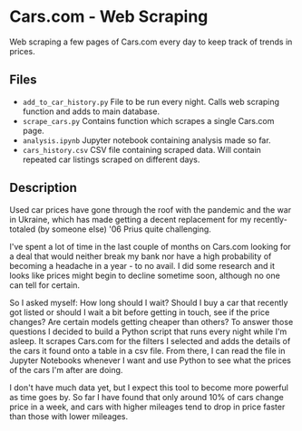 # Cars.com - Web Scraping

Web scraping a few pages of Cars.com every day to keep track of trends in prices.

## Files
- `add_to_car_history.py` File to be run every night. Calls web scraping function and adds to main database.
- `scrape_cars.py` Contains function which scrapes a single Cars.com page.
- `analysis.ipynb` Jupyter notebook containing analysis made so far.
- `cars_history.csv` CSV file containing scraped data. Will contain repeated car listings scraped on different days.

## Description

Used car prices have gone through the roof with the pandemic and the war in Ukraine, which has made getting a decent replacement for my recently-totaled (by someone else) '06 Prius quite challenging.

I've spent a lot of time in the last couple of months on Cars.com looking for a deal that would neither break my bank nor have a high probability of becoming a headache in a year - to no avail. I did some research and it looks like prices might begin to decline sometime soon, although no one can tell for certain.

So I asked myself: How long should I wait? Should I buy a car that recently got listed or should I wait a bit before getting in touch, see if the price changes? Are certain models getting cheaper than others? To answer those questions I decided to build a Python script that runs every night while I'm asleep. It scrapes Cars.com for the filters I selected and adds the details of the cars it found onto a table in a csv file. From there, I can read the file in Jupyter Notebooks whenever I want and use Python to see what the prices of the cars I'm after are doing.

I don't have much data yet, but I expect this tool to become more powerful as time goes by. So far I have found that only around 10% of cars change price in a week, and cars with higher mileages tend to drop in price faster than those with lower mileages.
